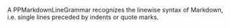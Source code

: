 A PPMarkdownLineGrammar recognizes the linewise syntax of Markdown, i.e. single lines preceded by indents or quote marks.